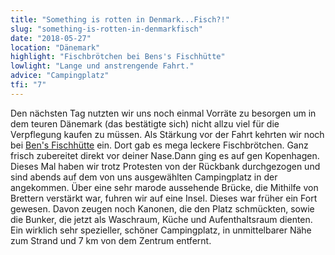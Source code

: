 ```yaml
---
title: "Something is rotten in Denmark...Fisch?!"
slug: "something-is-rotten-in-denmarkfisch"
date: "2018-05-27"
location: "Dänemark"
highlight: "Fischbrötchen bei Bens's Fischhütte"
lowlight: "Lange und anstrengende Fahrt."
advice: "Campingplatz"
tfi: "7"
---
```


Den nächsten Tag nutzten wir uns noch einmal Vorräte zu besorgen um in dem teuren Dänemark (das bestätigte sich) nicht allzu viel für die Verpflegung kaufen zu müssen. Als Stärkung vor der Fahrt kehrten wir noch bei [Ben's Fischhütte](http://www.museumshafen-flensburg.de/wachhuette.html) ein. Dort gab es mega leckere Fischbrötchen. Ganz frisch zubereitet direkt vor deiner Nase.Dann ging es auf gen Kopenhagen. Dieses Mal haben wir trotz Protesten von der Rückbank durchgezogen und sind abends auf dem von uns ausgewählten Campingplatz in der angekommen. Über eine sehr marode aussehende Brücke, die Mithilfe von Brettern verstärkt war, fuhren wir auf eine Insel. Dieses war früher ein Fort gewesen. Davon zeugen noch Kanonen, die den Platz schmückten, sowie die Bunker, die jetzt als Waschraum, Küche und Aufenthaltsraum dienten. Ein wirklich sehr spezieller, schöner Campingplatz, in unmittelbarer Nähe zum Strand und 7 km von dem Zentrum entfernt.